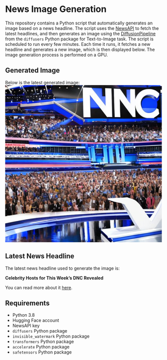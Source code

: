 # News Image Generation
This repository contains a Python script that automatically generates an image based on a news headline. The script uses the [NewsAPI](https://newsapi.org/) to fetch the latest headlines, and then generates an image using the [DiffusionPipeline](https://github.com/huggingface/diffusers) from the `diffusers` Python package for Text-to-Image task.
The script is scheduled to run every few minutes. Each time it runs, it fetches a new headline and generates a new image, which is then displayed below. The image generation process is performed on a GPU.

## Generated Image
Below is the latest generated image:
![Generated Image](image.png)

## Latest News Headline
The latest news headline used to generate the image is:

**Celebrity Hosts for This Week’s DNC Revealed**

You can read more about it [here](https://news.google.com/rss/articles/CBMitgFBVV95cUxNM0g2RG50VzQ4U1hoVUpoNDlRN2NBdzNwbUVWV19fWnlMSkxCWEdlZmhwLVY3NGc2cjBVckRBZTJFR2RvcnU4aTFXZ0dEMXY2eHRuUXJBTGtXQkh0QlJsbTg2b3VxV2s0RmtpOWFaSmozb0JleHlzRlpIbHdPRDVlYzBtUm8xZ215d1FDSE9lSFJkSlpHZVh2aDZuVkdSTzVLdU9Ga2VwNWhoVjBCbXcwOWJjUkdsZw?oc=5).

## Requirements
- Python 3.8
- Hugging Face account
- NewsAPI key
- `diffusers` Python package
- `invisible_watermark` Python package
- `transformers` Python package
- `accelerate` Python package
- `safetensors` Python package
